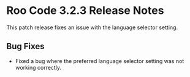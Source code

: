 # Roo Code 3.2.3 Release Notes

This patch release fixes an issue with the language selector setting.

## Bug Fixes

*   Fixed a bug where the preferred language selector setting was not working correctly.